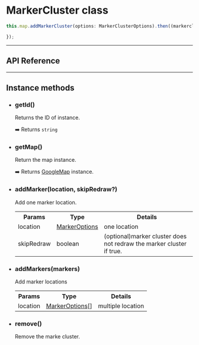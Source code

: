 # MarkerCluster class

```typescript
this.map.addMarkerCluster(options: MarkerClusterOptions).then((markercluster: MarkerCluster) => {

});
```


---------------------------------------------------------------
## API Reference
---------------------------------------------------------------

## Instance methods

  - ### getId()

    Returns the ID of instance.

    :arrow_right: Returns `string`

  - ### getMap()

    Return the map instance.

    :arrow_right: Returns [GoogleMap](../googlemap/README.md) instance.

  - ### addMarker(location, skipRedraw?)

    Add one marker location.

    <table>
    <tr>
      <th>Params</th>
      <th>Type</th>
      <th>Details</th>
    </tr>
    <tr>
      <td>location</td>
      <td><a href="../markeroptions/README.md">MarkerOptions</a></td>
      <td>one location</td>
    </tr>
    <tr>
      <td>skipRedraw</td>
      <td>boolean</td>
      <td>(optional)marker cluster does not redraw the marker cluster if true.</td>
    </tr>
    </table>

  - ### addMarkers(markers)

    Add marker locations

    <table>
    <tr>
      <th>Params</th>
      <th>Type</th>
      <th>Details</th>
    </tr>
    <tr>
      <td>location</td>
      <td><a href="../markeroptions/README.md">MarkerOptions</a>[]</td>
      <td>multiple location</td>
    </tr>
    </table>

  - ### remove()

    Remove the marke cluster.
